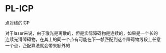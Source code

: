 # PL-ICP
点对线的ICP

对于laser来说，由于激光是离散的，但是实际障碍物是连续的，如果是一个长的连续光滑障碍物，在其上的同一个点有可能在下一帧匹配到这个障碍物线段上任意一个点，匹配算法就会带来额外的

